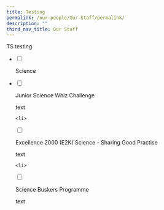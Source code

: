 ```yaml
---
title: Testing
permalink: /our-people/Our-Staff/permalink/
description: ""
third_nav_title: Our Staff
---
```

TS testing

<ul class="jekyllcodex_accordion">
<li>

<input id="accordion1" type="checkbox">

<label for="accordion1">Science</label>

<div>

<p> 

</p>

</div>

</li>
<li>

<input id="accordion2" type="checkbox">

<label for="accordion2">Junior Science Whiz Challenge </label>
<div>

<p>text</p>

</div>

</li>
	
	<li>
<input id="accordion3" type="checkbox">

<label for="accordion3">Excellence 2000 (E2K) Science - Sharing Good Practise</label>

<div>

<p>text</p>

</li>
	
	<li>

<input id="accordion4" type="checkbox">

<label for="accordion4">Science Buskers Programme</label>

<div>

<p>text	</p>

	
</div>

</li>
	
	

	
</ul>
